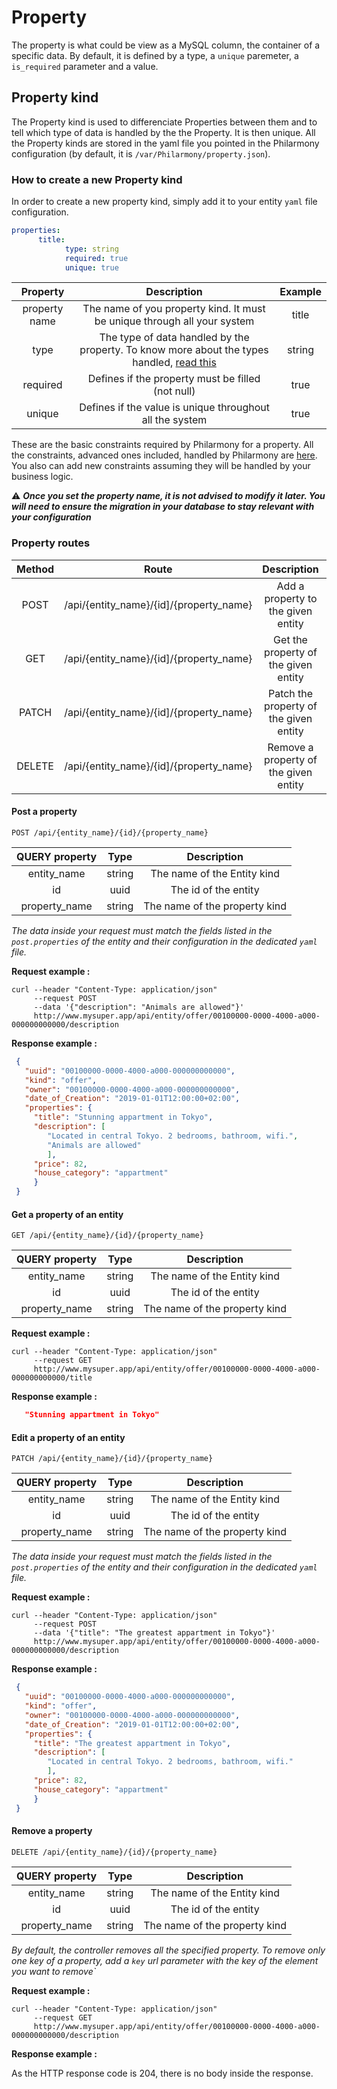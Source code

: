 Property
=

The property is what could be view as a MySQL column, the container of a specific data. By default, it is defined by a type, a `unique` paremeter, a `is_required` parameter and a value.

## Property kind

The Property kind is used to differenciate Properties between them and to tell which type of data is handled by the the Property. It is then unique. All the Property kinds are stored in the yaml file you pointed in the Philarmony configuration (by default, it is `/var/Philarmony/property.json`).

### How to create a new Property kind

In order to create a new property kind, simply add it to your entity `yaml` file configuration.
```yaml
properties:
      title:
            type: string
            required: true
            unique: true

```

|    Property   |                                                Description                                               | Example |
|:-------------:|:--------------------------------------------------------------------------------------------------------:|:-------:|
| property name | The name of you property kind. It must be unique through all your system                                 |  title  |
|      type     | The type of data handled by the property. To know more about the types handled, [read this](../TYPES.md) |  string |
|    required   | Defines if the property must be filled (not null)                                                        |   true  |
|     unique    | Defines if the value is unique throughout all the system                                                 |   true  |

These are the basic constraints required by Philarmony for a property. All the constraints, advanced ones included, handled by Philarmony are [here](../CONSTRAINTS.md). You also can add new constraints assuming they will be handled by your business logic.

&#9888; ___Once you set the property name, it is not advised to modify it later. You will need to ensure the migration in your database to stay relevant with your configuration___

### Property routes

| Method |                  Route                  |               Description              |                Details                |
|:------:|:---------------------------------------:|:--------------------------------------:|:-------------------------------------:|
|  POST  | /api/{entity_name}/{id]/{property_name} | Add a property to the given entity     | [More](#post-a-property)              |
|   GET  | /api/{entity_name}/{id]/{property_name} | Get the property of the given entity   | [More](#get-a-property-of-an-entity)) |
|  PATCH | /api/{entity_name}/{id]/{property_name} | Patch the property of the given entity | [More](#edit-a-property-of-an-entity) |
| DELETE | /api/{entity_name}/{id]/{property_name} | Remove a property of the given entity  | [More](#remove-a-property)            |

#### Post a property

`POST /api/{entity_name}/{id}/{property_name}`

| QUERY property |  Type  |          Description          |
|:--------------:|:------:|:-----------------------------:|
| entity_name    | string | The name of the Entity kind   |
| id             | uuid   | The id of the entity          |
| property_name  | string | The name of the property kind |

_The data inside your request must match the fields listed in the `post.properties` of the entity and their configuration in the dedicated `yaml` file._

__Request example :__

```
curl --header "Content-Type: application/json"
     --request POST
     --data '{"description": "Animals are allowed"}'
     http://www.mysuper.app/api/entity/offer/00100000-0000-4000-a000-000000000000/description
```

__Response example :__

```json
 {
   "uuid": "00100000-0000-4000-a000-000000000000",
   "kind": "offer",
   "owner": "00100000-0000-4000-a000-000000000000",
   "date_of_Creation": "2019-01-01T12:00:00+02:00",
   "properties": {
     "title": "Stunning appartment in Tokyo",
     "description": [
        "Located in central Tokyo. 2 bedrooms, bathroom, wifi.",
        "Animals are allowed"
        ],
     "price": 82,
     "house_category": "appartment"
     }
 }
```

#### Get a property of an entity

`GET /api/{entity_name}/{id}/{property_name}`

| QUERY property |  Type  |          Description          |
|:--------------:|:------:|:-----------------------------:|
| entity_name    | string | The name of the Entity kind   |
| id             | uuid   | The id of the entity          |
| property_name  | string | The name of the property kind |

__Request example :__

```
curl --header "Content-Type: application/json"
     --request GET
     http://www.mysuper.app/api/entity/offer/00100000-0000-4000-a000-000000000000/title
```

__Response example :__

```json
   "Stunning appartment in Tokyo"
```

#### Edit a property of an entity

`PATCH /api/{entity_name}/{id}/{property_name}`

| QUERY property |  Type  |          Description          |
|:--------------:|:------:|:-----------------------------:|
| entity_name    | string | The name of the Entity kind   |
| id             | uuid   | The id of the entity          |
| property_name  | string | The name of the property kind |

_The data inside your request must match the fields listed in the `post.properties` of the entity and their configuration in the dedicated `yaml` file._

__Request example :__

```
curl --header "Content-Type: application/json"
     --request POST
     --data '{"title": "The greatest appartment in Tokyo"}'
     http://www.mysuper.app/api/entity/offer/00100000-0000-4000-a000-000000000000/description
```

__Response example :__

```json
 {
   "uuid": "00100000-0000-4000-a000-000000000000",
   "kind": "offer",
   "owner": "00100000-0000-4000-a000-000000000000",
   "date_of_Creation": "2019-01-01T12:00:00+02:00",
   "properties": {
     "title": "The greatest appartment in Tokyo",
     "description": [
        "Located in central Tokyo. 2 bedrooms, bathroom, wifi."
        ],
     "price": 82,
     "house_category": "appartment"
     }
 }
```


#### Remove a property

`DELETE /api/{entity_name}/{id}/{property_name}`

| QUERY property |  Type  |          Description          |
|:--------------:|:------:|:-----------------------------:|
| entity_name    | string | The name of the Entity kind   |
| id             | uuid   | The id of the entity          |
| property_name  | string | The name of the property kind |

_By default, the controller removes all the specified property. To remove only one key of a property, add a `key` url parameter with the key of the element you want to remove`_

__Request example :__

```
curl --header "Content-Type: application/json"
     --request GET
     http://www.mysuper.app/api/entity/offer/00100000-0000-4000-a000-000000000000/description
```

__Response example :__

As the HTTP response code is 204, there is no body inside the response.
